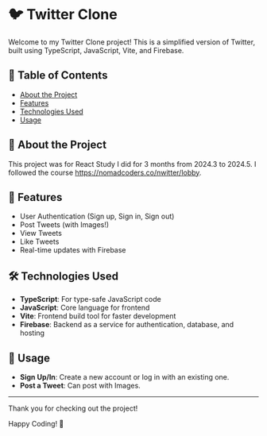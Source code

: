 # 🐦 Twitter Clone

Welcome to my Twitter Clone project! This is a simplified version of Twitter, built using TypeScript, JavaScript, Vite, and Firebase.

## 📝 Table of Contents

- [About the Project](#about-the-project)
- [Features](#features)
- [Technologies Used](#technologies-used)
- [Usage](#usage)

## 📜 About the Project

This project was for React Study I did for 3 months from 2024.3 to 2024.5.
I followed the course https://nomadcoders.co/nwitter/lobby.

## 🌟 Features

- User Authentication (Sign up, Sign in, Sign out)
- Post Tweets (with Images!)
- View Tweets
- Like Tweets
- Real-time updates with Firebase

## 🛠️ Technologies Used

- **TypeScript**: For type-safe JavaScript code
- **JavaScript**: Core language for frontend
- **Vite**: Frontend build tool for faster development
- **Firebase**: Backend as a service for authentication, database, and hosting

## 📖 Usage

- **Sign Up/In**: Create a new account or log in with an existing one.
- **Post a Tweet**: Can post with Images.

---

Thank you for checking out the project!

Happy Coding! 🎉
